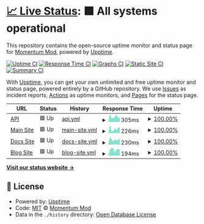 # [📈 Live Status](https://status.momentum-mod.org): <!--live status--> **🟩 All systems operational**

This repository contains the open-source uptime monitor and status page for [Momentum Mod](https://momentum-mod.org), powered by [Upptime](https://github.com/upptime/upptime).

[![Uptime CI](https://github.com/momentum-mod/status/workflows/Uptime%20CI/badge.svg)](https://github.com/momentum-mod/status/actions?query=workflow%3A%22Uptime+CI%22)
[![Response Time CI](https://github.com/momentum-mod/status/workflows/Response%20Time%20CI/badge.svg)](https://github.com/momentum-mod/status/actions?query=workflow%3A%22Response+Time+CI%22)
[![Graphs CI](https://github.com/momentum-mod/status/workflows/Graphs%20CI/badge.svg)](https://github.com/momentum-mod/status/actions?query=workflow%3A%22Graphs+CI%22)
[![Static Site CI](https://github.com/momentum-mod/status/workflows/Static%20Site%20CI/badge.svg)](https://github.com/momentum-mod/status/actions?query=workflow%3A%22Static+Site+CI%22)
[![Summary CI](https://github.com/momentum-mod/status/workflows/Summary%20CI/badge.svg)](https://github.com/momentum-mod/status/actions?query=workflow%3A%22Summary+CI%22)

With [Upptime](https://upptime.js.org), you can get your own unlimited and free uptime monitor and status page, powered entirely by a GitHub repository. We use [Issues](https://github.com/momentum-mod/status/issues) as incident reports, [Actions](https://github.com/momentum-mod/status/actions) as uptime monitors, and [Pages](https://status.momentum-mod.org) for the status page.

<!--start: status pages-->
<!-- This summary is generated by Upptime (https://github.com/upptime/upptime) -->
<!-- Do not edit this manually, your changes will be overwritten -->
<!-- prettier-ignore -->
| URL | Status | History | Response Time | Uptime |
| --- | ------ | ------- | ------------- | ------ |
| <img alt="" src="https://momentum-mod.org/favicon.ico" height="13"> [API](https://api.momentum-mod.org/api-docs/) | 🟩 Up | [api.yml](https://github.com/momentum-mod/status/commits/HEAD/history/api.yml) | <details><summary><img alt="Response time graph" src="./graphs/api/response-time-week.png" height="20"> 305ms</summary><br><a href="https://status.momentum-mod.org/history/api"><img alt="Response time 383" src="https://img.shields.io/endpoint?url=https%3A%2F%2Fraw.githubusercontent.com%2Fmomentum-mod%2Fstatus%2FHEAD%2Fapi%2Fapi%2Fresponse-time.json"></a><br><a href="https://status.momentum-mod.org/history/api"><img alt="24-hour response time 303" src="https://img.shields.io/endpoint?url=https%3A%2F%2Fraw.githubusercontent.com%2Fmomentum-mod%2Fstatus%2FHEAD%2Fapi%2Fapi%2Fresponse-time-day.json"></a><br><a href="https://status.momentum-mod.org/history/api"><img alt="7-day response time 305" src="https://img.shields.io/endpoint?url=https%3A%2F%2Fraw.githubusercontent.com%2Fmomentum-mod%2Fstatus%2FHEAD%2Fapi%2Fapi%2Fresponse-time-week.json"></a><br><a href="https://status.momentum-mod.org/history/api"><img alt="30-day response time 460" src="https://img.shields.io/endpoint?url=https%3A%2F%2Fraw.githubusercontent.com%2Fmomentum-mod%2Fstatus%2FHEAD%2Fapi%2Fapi%2Fresponse-time-month.json"></a><br><a href="https://status.momentum-mod.org/history/api"><img alt="1-year response time 383" src="https://img.shields.io/endpoint?url=https%3A%2F%2Fraw.githubusercontent.com%2Fmomentum-mod%2Fstatus%2FHEAD%2Fapi%2Fapi%2Fresponse-time-year.json"></a></details> | <details><summary><a href="https://status.momentum-mod.org/history/api">100.00%</a></summary><a href="https://status.momentum-mod.org/history/api"><img alt="All-time uptime 100.00%" src="https://img.shields.io/endpoint?url=https%3A%2F%2Fraw.githubusercontent.com%2Fmomentum-mod%2Fstatus%2FHEAD%2Fapi%2Fapi%2Fuptime.json"></a><br><a href="https://status.momentum-mod.org/history/api"><img alt="24-hour uptime 100.00%" src="https://img.shields.io/endpoint?url=https%3A%2F%2Fraw.githubusercontent.com%2Fmomentum-mod%2Fstatus%2FHEAD%2Fapi%2Fapi%2Fuptime-day.json"></a><br><a href="https://status.momentum-mod.org/history/api"><img alt="7-day uptime 100.00%" src="https://img.shields.io/endpoint?url=https%3A%2F%2Fraw.githubusercontent.com%2Fmomentum-mod%2Fstatus%2FHEAD%2Fapi%2Fapi%2Fuptime-week.json"></a><br><a href="https://status.momentum-mod.org/history/api"><img alt="30-day uptime 100.00%" src="https://img.shields.io/endpoint?url=https%3A%2F%2Fraw.githubusercontent.com%2Fmomentum-mod%2Fstatus%2FHEAD%2Fapi%2Fapi%2Fuptime-month.json"></a><br><a href="https://status.momentum-mod.org/history/api"><img alt="1-year uptime 100.00%" src="https://img.shields.io/endpoint?url=https%3A%2F%2Fraw.githubusercontent.com%2Fmomentum-mod%2Fstatus%2FHEAD%2Fapi%2Fapi%2Fuptime-year.json"></a></details>
| <img alt="" src="https://icons.duckduckgo.com/ip3/momentum-mod.org.ico" height="13"> [Main Site](https://momentum-mod.org) | 🟩 Up | [main-site.yml](https://github.com/momentum-mod/status/commits/HEAD/history/main-site.yml) | <details><summary><img alt="Response time graph" src="./graphs/main-site/response-time-week.png" height="20"> 226ms</summary><br><a href="https://status.momentum-mod.org/history/main-site"><img alt="Response time 222" src="https://img.shields.io/endpoint?url=https%3A%2F%2Fraw.githubusercontent.com%2Fmomentum-mod%2Fstatus%2FHEAD%2Fapi%2Fmain-site%2Fresponse-time.json"></a><br><a href="https://status.momentum-mod.org/history/main-site"><img alt="24-hour response time 299" src="https://img.shields.io/endpoint?url=https%3A%2F%2Fraw.githubusercontent.com%2Fmomentum-mod%2Fstatus%2FHEAD%2Fapi%2Fmain-site%2Fresponse-time-day.json"></a><br><a href="https://status.momentum-mod.org/history/main-site"><img alt="7-day response time 226" src="https://img.shields.io/endpoint?url=https%3A%2F%2Fraw.githubusercontent.com%2Fmomentum-mod%2Fstatus%2FHEAD%2Fapi%2Fmain-site%2Fresponse-time-week.json"></a><br><a href="https://status.momentum-mod.org/history/main-site"><img alt="30-day response time 246" src="https://img.shields.io/endpoint?url=https%3A%2F%2Fraw.githubusercontent.com%2Fmomentum-mod%2Fstatus%2FHEAD%2Fapi%2Fmain-site%2Fresponse-time-month.json"></a><br><a href="https://status.momentum-mod.org/history/main-site"><img alt="1-year response time 222" src="https://img.shields.io/endpoint?url=https%3A%2F%2Fraw.githubusercontent.com%2Fmomentum-mod%2Fstatus%2FHEAD%2Fapi%2Fmain-site%2Fresponse-time-year.json"></a></details> | <details><summary><a href="https://status.momentum-mod.org/history/main-site">100.00%</a></summary><a href="https://status.momentum-mod.org/history/main-site"><img alt="All-time uptime 100.00%" src="https://img.shields.io/endpoint?url=https%3A%2F%2Fraw.githubusercontent.com%2Fmomentum-mod%2Fstatus%2FHEAD%2Fapi%2Fmain-site%2Fuptime.json"></a><br><a href="https://status.momentum-mod.org/history/main-site"><img alt="24-hour uptime 100.00%" src="https://img.shields.io/endpoint?url=https%3A%2F%2Fraw.githubusercontent.com%2Fmomentum-mod%2Fstatus%2FHEAD%2Fapi%2Fmain-site%2Fuptime-day.json"></a><br><a href="https://status.momentum-mod.org/history/main-site"><img alt="7-day uptime 100.00%" src="https://img.shields.io/endpoint?url=https%3A%2F%2Fraw.githubusercontent.com%2Fmomentum-mod%2Fstatus%2FHEAD%2Fapi%2Fmain-site%2Fuptime-week.json"></a><br><a href="https://status.momentum-mod.org/history/main-site"><img alt="30-day uptime 100.00%" src="https://img.shields.io/endpoint?url=https%3A%2F%2Fraw.githubusercontent.com%2Fmomentum-mod%2Fstatus%2FHEAD%2Fapi%2Fmain-site%2Fuptime-month.json"></a><br><a href="https://status.momentum-mod.org/history/main-site"><img alt="1-year uptime 100.00%" src="https://img.shields.io/endpoint?url=https%3A%2F%2Fraw.githubusercontent.com%2Fmomentum-mod%2Fstatus%2FHEAD%2Fapi%2Fmain-site%2Fuptime-year.json"></a></details>
| <img alt="" src="https://icons.duckduckgo.com/ip3/docs.momentum-mod.org.ico" height="13"> [Docs Site](https://docs.momentum-mod.org) | 🟩 Up | [docs-site.yml](https://github.com/momentum-mod/status/commits/HEAD/history/docs-site.yml) | <details><summary><img alt="Response time graph" src="./graphs/docs-site/response-time-week.png" height="20"> 230ms</summary><br><a href="https://status.momentum-mod.org/history/docs-site"><img alt="Response time 250" src="https://img.shields.io/endpoint?url=https%3A%2F%2Fraw.githubusercontent.com%2Fmomentum-mod%2Fstatus%2FHEAD%2Fapi%2Fdocs-site%2Fresponse-time.json"></a><br><a href="https://status.momentum-mod.org/history/docs-site"><img alt="24-hour response time 279" src="https://img.shields.io/endpoint?url=https%3A%2F%2Fraw.githubusercontent.com%2Fmomentum-mod%2Fstatus%2FHEAD%2Fapi%2Fdocs-site%2Fresponse-time-day.json"></a><br><a href="https://status.momentum-mod.org/history/docs-site"><img alt="7-day response time 230" src="https://img.shields.io/endpoint?url=https%3A%2F%2Fraw.githubusercontent.com%2Fmomentum-mod%2Fstatus%2FHEAD%2Fapi%2Fdocs-site%2Fresponse-time-week.json"></a><br><a href="https://status.momentum-mod.org/history/docs-site"><img alt="30-day response time 273" src="https://img.shields.io/endpoint?url=https%3A%2F%2Fraw.githubusercontent.com%2Fmomentum-mod%2Fstatus%2FHEAD%2Fapi%2Fdocs-site%2Fresponse-time-month.json"></a><br><a href="https://status.momentum-mod.org/history/docs-site"><img alt="1-year response time 250" src="https://img.shields.io/endpoint?url=https%3A%2F%2Fraw.githubusercontent.com%2Fmomentum-mod%2Fstatus%2FHEAD%2Fapi%2Fdocs-site%2Fresponse-time-year.json"></a></details> | <details><summary><a href="https://status.momentum-mod.org/history/docs-site">100.00%</a></summary><a href="https://status.momentum-mod.org/history/docs-site"><img alt="All-time uptime 100.00%" src="https://img.shields.io/endpoint?url=https%3A%2F%2Fraw.githubusercontent.com%2Fmomentum-mod%2Fstatus%2FHEAD%2Fapi%2Fdocs-site%2Fuptime.json"></a><br><a href="https://status.momentum-mod.org/history/docs-site"><img alt="24-hour uptime 100.00%" src="https://img.shields.io/endpoint?url=https%3A%2F%2Fraw.githubusercontent.com%2Fmomentum-mod%2Fstatus%2FHEAD%2Fapi%2Fdocs-site%2Fuptime-day.json"></a><br><a href="https://status.momentum-mod.org/history/docs-site"><img alt="7-day uptime 100.00%" src="https://img.shields.io/endpoint?url=https%3A%2F%2Fraw.githubusercontent.com%2Fmomentum-mod%2Fstatus%2FHEAD%2Fapi%2Fdocs-site%2Fuptime-week.json"></a><br><a href="https://status.momentum-mod.org/history/docs-site"><img alt="30-day uptime 100.00%" src="https://img.shields.io/endpoint?url=https%3A%2F%2Fraw.githubusercontent.com%2Fmomentum-mod%2Fstatus%2FHEAD%2Fapi%2Fdocs-site%2Fuptime-month.json"></a><br><a href="https://status.momentum-mod.org/history/docs-site"><img alt="1-year uptime 100.00%" src="https://img.shields.io/endpoint?url=https%3A%2F%2Fraw.githubusercontent.com%2Fmomentum-mod%2Fstatus%2FHEAD%2Fapi%2Fdocs-site%2Fuptime-year.json"></a></details>
| <img alt="" src="https://icons.duckduckgo.com/ip3/blog.momentum-mod.org.ico" height="13"> [Blog Site](https://blog.momentum-mod.org) | 🟩 Up | [blog-site.yml](https://github.com/momentum-mod/status/commits/HEAD/history/blog-site.yml) | <details><summary><img alt="Response time graph" src="./graphs/blog-site/response-time-week.png" height="20"> 194ms</summary><br><a href="https://status.momentum-mod.org/history/blog-site"><img alt="Response time 222" src="https://img.shields.io/endpoint?url=https%3A%2F%2Fraw.githubusercontent.com%2Fmomentum-mod%2Fstatus%2FHEAD%2Fapi%2Fblog-site%2Fresponse-time.json"></a><br><a href="https://status.momentum-mod.org/history/blog-site"><img alt="24-hour response time 192" src="https://img.shields.io/endpoint?url=https%3A%2F%2Fraw.githubusercontent.com%2Fmomentum-mod%2Fstatus%2FHEAD%2Fapi%2Fblog-site%2Fresponse-time-day.json"></a><br><a href="https://status.momentum-mod.org/history/blog-site"><img alt="7-day response time 194" src="https://img.shields.io/endpoint?url=https%3A%2F%2Fraw.githubusercontent.com%2Fmomentum-mod%2Fstatus%2FHEAD%2Fapi%2Fblog-site%2Fresponse-time-week.json"></a><br><a href="https://status.momentum-mod.org/history/blog-site"><img alt="30-day response time 265" src="https://img.shields.io/endpoint?url=https%3A%2F%2Fraw.githubusercontent.com%2Fmomentum-mod%2Fstatus%2FHEAD%2Fapi%2Fblog-site%2Fresponse-time-month.json"></a><br><a href="https://status.momentum-mod.org/history/blog-site"><img alt="1-year response time 222" src="https://img.shields.io/endpoint?url=https%3A%2F%2Fraw.githubusercontent.com%2Fmomentum-mod%2Fstatus%2FHEAD%2Fapi%2Fblog-site%2Fresponse-time-year.json"></a></details> | <details><summary><a href="https://status.momentum-mod.org/history/blog-site">100.00%</a></summary><a href="https://status.momentum-mod.org/history/blog-site"><img alt="All-time uptime 100.00%" src="https://img.shields.io/endpoint?url=https%3A%2F%2Fraw.githubusercontent.com%2Fmomentum-mod%2Fstatus%2FHEAD%2Fapi%2Fblog-site%2Fuptime.json"></a><br><a href="https://status.momentum-mod.org/history/blog-site"><img alt="24-hour uptime 100.00%" src="https://img.shields.io/endpoint?url=https%3A%2F%2Fraw.githubusercontent.com%2Fmomentum-mod%2Fstatus%2FHEAD%2Fapi%2Fblog-site%2Fuptime-day.json"></a><br><a href="https://status.momentum-mod.org/history/blog-site"><img alt="7-day uptime 100.00%" src="https://img.shields.io/endpoint?url=https%3A%2F%2Fraw.githubusercontent.com%2Fmomentum-mod%2Fstatus%2FHEAD%2Fapi%2Fblog-site%2Fuptime-week.json"></a><br><a href="https://status.momentum-mod.org/history/blog-site"><img alt="30-day uptime 100.00%" src="https://img.shields.io/endpoint?url=https%3A%2F%2Fraw.githubusercontent.com%2Fmomentum-mod%2Fstatus%2FHEAD%2Fapi%2Fblog-site%2Fuptime-month.json"></a><br><a href="https://status.momentum-mod.org/history/blog-site"><img alt="1-year uptime 100.00%" src="https://img.shields.io/endpoint?url=https%3A%2F%2Fraw.githubusercontent.com%2Fmomentum-mod%2Fstatus%2FHEAD%2Fapi%2Fblog-site%2Fuptime-year.json"></a></details>

<!--end: status pages-->

[**Visit our status website →**](https://status.momentum-mod.org)

## 📄 License

- Powered by: [Upptime](https://github.com/upptime/upptime)
- Code: [MIT](./LICENSE) © [Momentum Mod](https://momentum-mod.org)
- Data in the `./history` directory: [Open Database License](https://opendatacommons.org/licenses/odbl/1-0/)
